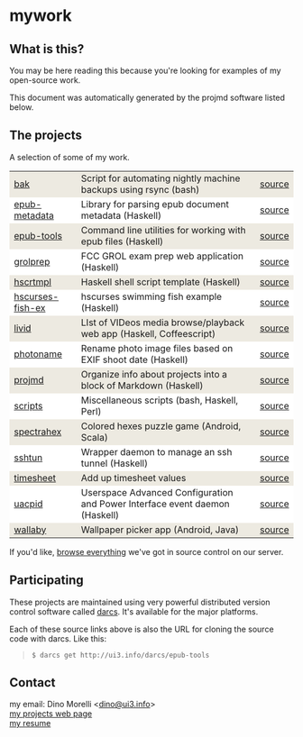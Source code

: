 # mywork


## What is this?

You may be here reading this because you're looking for examples of my open-source work.

This document was automatically generated by the projmd software listed below.


## The projects

A selection of some of my work.

<table>
   <tr style='background-color: #EDEAE1;'><td><a href='http://ui3.info/d/proj/bak.html'>bak</a></td><td>Script for automating nightly machine backups using rsync (bash)</td><td><a href='http://ui3.info/darcs/bak'>source</a></td></tr>
   <tr style='background-color: white;'><td><a href='http://ui3.info/d/proj/epub-metadata.html'>epub-metadata</a></td><td>Library for parsing epub document metadata (Haskell)</td><td><a href='http://ui3.info/darcs/epub-metadata'>source</a></td></tr>
   <tr style='background-color: #EDEAE1;'><td><a href='http://ui3.info/d/proj/epub-tools.html'>epub-tools</a></td><td>Command line utilities for working with epub files (Haskell)</td><td><a href='http://ui3.info/darcs/epub-tools'>source</a></td></tr>
   <tr style='background-color: white;'><td><a href='http://ui3.info/d/proj/grolprep.html'>grolprep</a></td><td>FCC GROL exam prep web application (Haskell)</td><td><a href='http://ui3.info/darcs/grolprep'>source</a></td></tr>
   <tr style='background-color: #EDEAE1;'><td><a href='http://ui3.info/d/proj/hscrtmpl.html'>hscrtmpl</a></td><td>Haskell shell script template (Haskell)</td><td><a href='http://ui3.info/darcs/hscrtmpl'>source</a></td></tr>
   <tr style='background-color: white;'><td><a href='http://ui3.info/d/proj/hscurses-fish-ex.html'>hscurses-fish-ex</a></td><td>hscurses swimming fish example (Haskell)</td><td><a href='http://ui3.info/darcs/hscurses-fish-ex'>source</a></td></tr>
   <tr style='background-color: #EDEAE1;'><td><a href='http://ui3.info/d/proj/livid.html'>livid</a></td><td>LIst of VIDeos media browse/playback web app (Haskell, Coffeescript)</td><td><a href='http://ui3.info/darcs/livid'>source</a></td></tr>
   <tr style='background-color: white;'><td><a href='http://ui3.info/d/proj/photoname.html'>photoname</a></td><td>Rename photo image files based on EXIF shoot date (Haskell)</td><td><a href='http://ui3.info/darcs/photoname'>source</a></td></tr>
   <tr style='background-color: #EDEAE1;'><td><a href='http://ui3.info/d/proj/projmd.html'>projmd</a></td><td>Organize info about projects into a block of Markdown (Haskell)</td><td><a href='http://ui3.info/darcs/projmd'>source</a></td></tr>
   <tr style='background-color: white;'><td><a href='http://ui3.info/d/proj/scripts.html'>scripts</a></td><td>Miscellaneous scripts (bash, Haskell, Perl)</td><td><a href='http://ui3.info/darcs/scripts'>source</a></td></tr>
   <tr style='background-color: #EDEAE1;'><td><a href='http://ui3.info/d/proj/spectrahex.html'>spectrahex</a></td><td>Colored hexes puzzle game (Android, Scala)</td><td><a href='http://ui3.info/darcs/spectrahex'>source</a></td></tr>
   <tr style='background-color: white;'><td><a href='http://ui3.info/d/proj/sshtun.html'>sshtun</a></td><td>Wrapper daemon to manage an ssh tunnel (Haskell)</td><td><a href='http://ui3.info/darcs/sshtun'>source</a></td></tr>
   <tr style='background-color: #EDEAE1;'><td><a href='http://ui3.info/d/proj/timesheet.html'>timesheet</a></td><td>Add up timesheet values</td><td><a href='http://ui3.info/darcs/timesheet'>source</a></td></tr>
   <tr style='background-color: white;'><td><a href='http://ui3.info/d/proj/uacpid.html'>uacpid</a></td><td>Userspace Advanced Configuration and Power Interface event daemon (Haskell)</td><td><a href='http://ui3.info/darcs/uacpid'>source</a></td></tr>
   <tr style='background-color: #EDEAE1;'><td><a href='http://ui3.info/d/proj/wallaby.html'>wallaby</a></td><td>Wallpaper picker app (Android, Java)</td><td><a href='http://ui3.info/darcs/wallaby'>source</a></td></tr>
</table>


If you'd like, [browse everything](http://ui3.info/darcs/) we've got in source control on our server.


## Participating

These projects are maintained using very powerful distributed version control software called [darcs](http://darcs.net/). It's available for the major platforms.

Each of these source links above is also the URL for cloning the source code with darcs. Like this:

>     $ darcs get http://ui3.info/darcs/epub-tools


## Contact

my email: Dino Morelli <[dino@ui3.info](mailto:dino@ui3.info)>  
[my projects web page](http://ui3.info/d/)  
[my resume](http://ui3.info/d/cv-MorelliD.txt)

